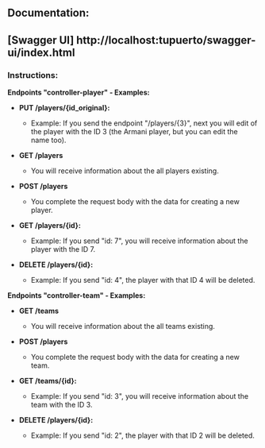 <h2>Documentation:<h2> 
[Swagger UI] http://localhost:tupuerto/swagger-ui/index.html

### Instructions:

**Endpoints "controller-player" - Examples:**

- **PUT /players/{id_original}:** 
  - Example: If you send the endpoint "/players/{3}", next you will edit of the player with the ID 3 (the Armani player, but you can edit the name too).
  
- **GET /players** 
  - You will receive information about the all players existing.
  
- **POST /players** 
  - You complete the request body with the data for creating a new player.

- **GET /players/{id}:** 
  - Example: If you send "id: 7", you will receive information about the player with the ID 7.
  
- **DELETE /players/{id}:** 
  - Example: If you send "id: 4", the player with that ID 4 will be deleted.

**Endpoints "controller-team" - Examples:**

- **GET /teams** 
  - You will receive information about the all teams existing.

- **POST /players**
  - You complete the request body with the data for creating a new team.

- **GET /teams/{id}:** 
  - Example: If you send "id: 3", you will receive information about the team with the ID 3.

- **DELETE /players/{id}:** 
  - Example: If you send "id: 2", the player with that ID 2 will be deleted.